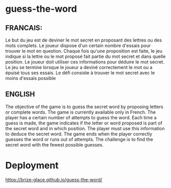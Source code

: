 ﻿# guess-the-word
## FRANCAIS:
Le but du jeu est de deviner le mot secret en proposant des lettres ou des mots complets. Le joueur dispose d'un certain nombre d'essais pour trouver le mot en question. Chaque fois qu'une proposition est faite, le jeu indique si la lettre ou le mot proposé fait partie du mot secret et dans quelle position. Le joueur doit utiliser ces informations pour déduire le mot secret. Le jeu se termine lorsque le joueur a deviné correctement le mot ou a épuisé tous ses essais. Le défi consiste à trouver le mot secret avec le moins d'essais possible
## ENGLISH
The objective of the game is to guess the secret word by proposing letters or complete words. The game is currently available only in French. The player has a certain number of attempts to guess the word. Each time a guess is made, the game indicates if the letter or word proposed is part of the secret word and in which position. The player must use this information to deduce the secret word. The game ends when the player correctly guesses the word or runs out of attempts. The challenge is to find the secret word with the fewest possible guesses.

# Deployment
https://brize-glace.github.io/guess-the-word/

